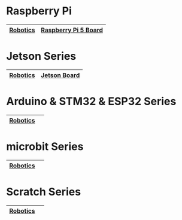 #  Raspberry Pi

| [Robotics](raspberrypi/index.html) | [Raspberry Pi 5 Board](https://www.hiwonder.com ) |
|------------------------------------|-------------------------------------------------------------------------------------|

#  Jetson Series

| **[Robotics](jetson/index.html)** | **[Jetson Board](https://www.hiwonder.com)** |
|-----------------------------------------------| ------------------------------------------------------------ |

#  Arduino & STM32 & ESP32 Series

| **[Robotics](arduino/index.html)** |  |
|---------------------------------------------------|---------|

#  microbit  Series

| **[Robotics](microbit/index.html)** |  |
|---------------------------------------------------|---------|

#  Scratch Series

| **[Robotics](scratch/index.html)** |  |
|------------------------------------|---------|